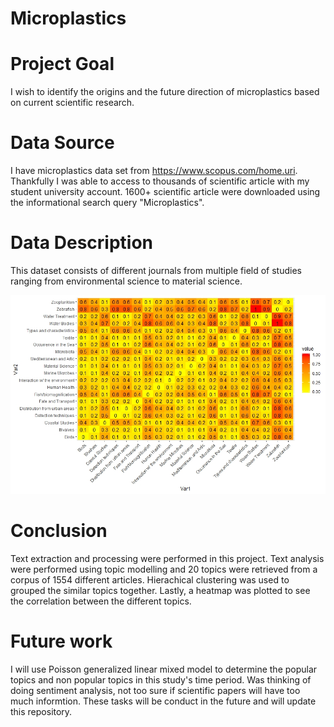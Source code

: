 # Microplastics

# Project Goal

I wish to identify the origins and the future direction of microplastics based on current scientific research. 

# Data Source 

I have microplastics data set from https://www.scopus.com/home.uri. Thankfully I was able to access to thousands of scientific article with my student university account. 1600+ scientific article were downloaded using the informational search query "Microplastics".

# Data Description 

This dataset consists of different journals from multiple field of studies ranging from environmental science to material science. 

![](Images/corr_plot.jpg)

# Conclusion

Text extraction and processing were performed in this project. Text analysis were performed using topic modelling and 20 topics were retrieved from a corpus of 1554 different articles. Hierachical clustering was used to grouped the similar topics together. Lastly, a heatmap was plotted to see the correlation between the different topics. 

# Future work 

I will use Poisson generalized linear mixed model to determine the popular topics and non popular topics in this study's time period. Was thinking of doing sentiment analysis, not too sure if scientific papers will have too much informtion. These tasks will be conduct in the future and will update this repository. 
